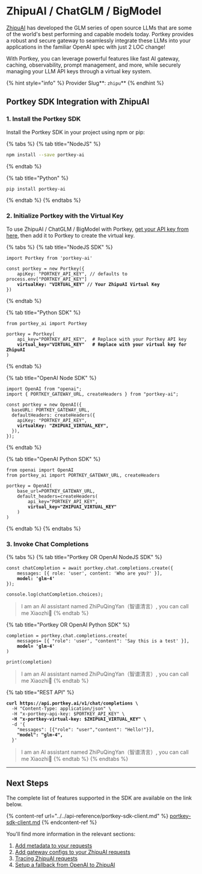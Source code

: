 # ZhipuAI / ChatGLM / BigModel

[ZhipuAI](https://open.bigmodel.cn/) has developed the GLM series of open source LLMs that are some of the world's best performing and capable models today. Portkey provides a robust and secure gateway to seamlessly integrate these LLMs into your applications in the familiar OpenAI spec with just 2 LOC change!

With Portkey, you can leverage powerful features like fast AI gateway, caching, observability, prompt management, and more, while securely managing your LLM API keys through a virtual key system.

{% hint style="info" %}
Provider Slug**: **<mark style="color:blue;">**`zhipu`**</mark>
{% endhint %}

## Portkey SDK Integration with ZhipuAI

### **1. Install the Portkey SDK**

Install the Portkey SDK in your project using npm or pip:

{% tabs %}
{% tab title="NodeJS" %}
```bash
npm install --save portkey-ai
```
{% endtab %}

{% tab title="Python" %}
```bash
pip install portkey-ai
```
{% endtab %}
{% endtabs %}

### **2. Initialize Portkey with the Virtual Key**

To use ZhipuAI / ChatGLM / BigModel with Portkey, [get your API key from here](https://bigmodel.cn/usercenter/apikeys), then add it to Portkey to create the virtual key.

{% tabs %}
{% tab title="NodeJS SDK" %}
<pre class="language-javascript"><code class="lang-javascript">import Portkey from 'portkey-ai'
 
const portkey = new Portkey({
    apiKey: "PORTKEY_API_KEY", // defaults to process.env["PORTKEY_API_KEY"]
<strong>    virtualKey: "VIRTUAL_KEY" // Your ZhipuAI Virtual Key
</strong>})
</code></pre>
{% endtab %}

{% tab title="Python SDK" %}
<pre class="language-python"><code class="lang-python">from portkey_ai import Portkey

portkey = Portkey(
    api_key="PORTKEY_API_KEY",  # Replace with your Portkey API key
<strong>    virtual_key="VIRTUAL_KEY"   # Replace with your virtual key for ZhipuAI
</strong>)
</code></pre>
{% endtab %}

{% tab title="OpenAI Node SDK" %}
<pre class="language-typescript"><code class="lang-typescript">import OpenAI from "openai";
import { PORTKEY_GATEWAY_URL, createHeaders } from "portkey-ai";

const portkey = new OpenAI({
  baseURL: PORTKEY_GATEWAY_URL,
  defaultHeaders: createHeaders({
    apiKey: "PORTKEY_API_KEY",
<strong>    virtualKey: "ZHIPUAI_VIRTUAL_KEY",
</strong>  }),
});
</code></pre>
{% endtab %}

{% tab title="OpenAI Python SDK" %}
<pre class="language-python"><code class="lang-python">from openai import OpenAI
from portkey_ai import PORTKEY_GATEWAY_URL, createHeaders

portkey = OpenAI(
    base_url=PORTKEY_GATEWAY_URL,
    default_headers=createHeaders(
        api_key="PORTKEY_API_KEY",
<strong>        virtual_key="ZHIPUAI_VIRTUAL_KEY"
</strong>    )
)
</code></pre>
{% endtab %}
{% endtabs %}

### **3. Invoke Chat Completions**

{% tabs %}
{% tab title="Portkey OR OpenAI NodeJS SDK" %}
<pre class="language-javascript"><code class="lang-javascript">const chatCompletion = await portkey.chat.completions.create({
    messages: [{ role: 'user', content: 'Who are you?' }],
<strong>    model: 'glm-4'
</strong>});

console.log(chatCompletion.choices);
</code></pre>

> I am an AI assistant named ZhiPuQingYan（智谱清言）, you can call me Xiaozhi🤖
{% endtab %}

{% tab title="Portkey OR OpenAI Python SDK" %}
<pre class="language-python"><code class="lang-python">completion = portkey.chat.completions.create(
    messages= [{ "role": 'user', "content": 'Say this is a test' }],
<strong>    model= 'glm-4'
</strong>)

print(completion)
</code></pre>

> I am an AI assistant named ZhiPuQingYan（智谱清言）, you can call me Xiaozhi🤖
{% endtab %}

{% tab title="REST API" %}
<pre class="language-bash"><code class="lang-bash"><strong>curl https://api.portkey.ai/v1/chat/completions \
</strong>  -H "Content-Type: application/json" \
  -H "x-portkey-api-key: $PORTKEY_API_KEY" \
<strong>  -H "x-portkey-virtual-key: $ZHIPUAI_VIRTUAL_KEY" \
</strong>  -d '{
    "messages": [{"role": "user","content": "Hello!"}],
<strong>    "model": "glm-4",
</strong>  }'
</code></pre>

> I am an AI assistant named ZhiPuQingYan（智谱清言）, you can call me Xiaozhi🤖
{% endtab %}
{% endtabs %}

***

## Next Steps

The complete list of features supported in the SDK are available on the link below.

{% content-ref url="../../api-reference/portkey-sdk-client.md" %}
[portkey-sdk-client.md](../../api-reference/portkey-sdk-client.md)
{% endcontent-ref %}

You'll find more information in the relevant sections:

1. [Add metadata to your requests](../../product/observability/metadata.md)
2. [Add gateway configs to your ZhipuAI requests](../../product/ai-gateway/configs.md)
3. [Tracing ZhipuAI requests](../../product/observability/traces.md)
4. [Setup a fallback from OpenAI to ZhipuAI](../../product/ai-gateway/fallbacks.md)
